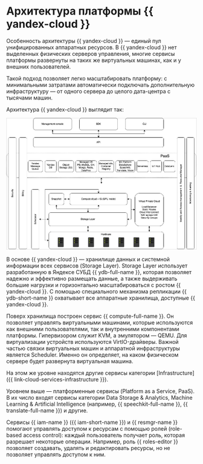 # Архитектура платформы {{ yandex-cloud }}

Особенность архитектуры {{ yandex-cloud }} — единый пул унифицированных аппаратных ресурсов. В {{ yandex-cloud }} нет выделенных физических серверов управления, многие сервисы платформы развернуты на таких же виртуальных машинах, как и у внешних пользователей. 

Такой подход позволяет легко масштабировать платформу: с минимальными затратами автоматически подключать дополнительную инфраструктуру — от одного сервера до целого дата-центра с тысячами машин. 

Архитектура {{ yandex-cloud }} выглядит так:


![Architecture](../_assets/overview/architecture.png "Architecture")



В основе {{ yandex-cloud }} — хранилище данных и системной информации всех сервисов (Storage Layer). Storage Layer использует разработанную в Яндексе СУБД {{ ydb-full-name }}, которая позволяет надежно и эффективно размещать данные, а также выдерживать большие нагрузки и горизонтально масштабироваться с ростом {{ yandex-cloud }}. C помощью специального механизма репликации {{ ydb-short-name }} охватывает все аппаратные хранилища, доступные {{ yandex-cloud }}. 

Поверх хранилища построен сервис {{ compute-full-name }}. Он позволяет управлять виртуальными машинами, которые используются как внешними пользователями, так и внутренними компонентами платформы. Гипервизором служит KVM, а эмулятором — QEMU. Для виртуализации устройств используются VirtIO-драйверы. Важной частью связки виртуальных машин и аппаратной инфраструктуры является Scheduler. Именно он определяет, на каком физическом сервере будет развернута виртуальная машина. 

На этом же уровне находятся другие сервисы категории [Infrastructure]({{ link-cloud-services-infrastructure }}).

Уровнем выше — платформенные сервисы (Platform as a Service, PaaS). В их число входят сервисы категории Data Storage & Analytics, Machine Learning & Artificial Intelligence (например, {{ speechkit-full-name }}, {{ translate-full-name }}) и другие. 

Сервисы {{ iam-name }} ({{ iam-short-name }}) и {{ resmgr-name }} помогают управлять доступом к ресурсам с помощью ролей (role-based access control): каждый пользователь получает роль, которая разрешает некоторые операции. Например, роль {{ roles-editor }} позволяет создавать, удалять и редактировать ресурсы, но не позволяет управлять доступом к ним. 